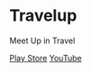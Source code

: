# Travelup
Meet Up in Travel

[Play Store](https://play.google.com/store/apps/details?id=com.yrails.travelup)
[YouTube](https://youtu.be/dZYrOqoTyl8)
